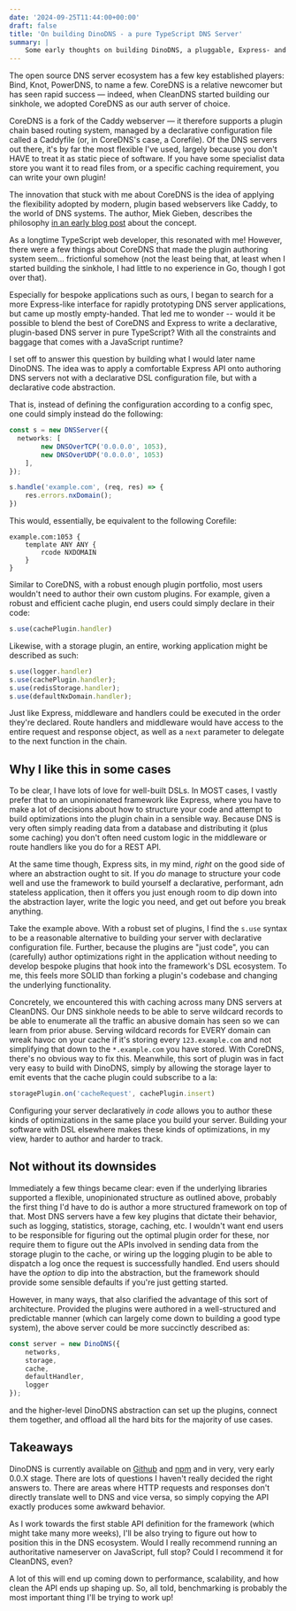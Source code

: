 ```yaml
---
date: '2024-09-25T11:44:00+00:00'
draft: false
title: 'On building DinoDNS - a pure TypeScript DNS Server'
summary: |
    Some early thoughts on building DinoDNS, a pluggable, Express- and CoreDNS-inspired DNS server written in pure TypeScript.
---
```


The open source DNS server ecosystem has a few key established players: Bind, Knot, PowerDNS, to name a few. CoreDNS is a relative newcomer but has seen rapid success &mdash; indeed, when CleanDNS started building our sinkhole, we adopted CoreDNS as our auth server of choice.

CoreDNS is a fork of the Caddy webserver &mdash; it therefore supports a plugin chain based routing system, managed by a declarative configuration file called a Caddyfile (or, in CoreDNS's case, a Corefile). Of the DNS servers out there, it's by far the most flexible I've used, largely because you don't HAVE to treat it as static piece of software. If you have some specialist data store you want it to read files from, or a specific caching requirement, you can write your own plugin!

The innovation that stuck with me about CoreDNS is the idea of applying the flexibility adopted by modern, plugin based webservers like Caddy, to the world of DNS systems. The author, Miek Gieben, describes the philosophy [in an early blog post](https://miek.nl/2016/march/10/caddy-dns/) about the concept.

As a longtime TypeScript web developer, this resonated with me! However, there were a few things about CoreDNS that made the plugin authoring system seem... frictionful somehow (not the least being that, at least when I started building the sinkhole, I had little to no experience in Go, though I got over that).

Especially for bespoke applications such as ours, I began to search for a more Express-like interface for rapidly prototyping DNS server applications, but came up mostly empty-handed. That led me to wonder -- would it be possible to blend the best of CoreDNS and Express to write a declarative, plugin-based DNS server in pure TypeScript? With all the constraints and baggage that comes with a JavaScript runtime?

I set off to answer this question by building what I would later name DinoDNS. The idea was to apply a comfortable Express API onto authoring DNS servers not with a declarative DSL configuration file, but with a declarative code abstraction.

That is, instead of defining the configuration according to a config spec, one could simply instead do the following:

```typescript
const s = new DNSServer({
  networks: [
        new DNSOverTCP('0.0.0.0', 1053),
        new DNSOverUDP('0.0.0.0', 1053)
    ],
});

s.handle('example.com', (req, res) => {
    res.errors.nxDomain();
})
```
This would, essentially, be equivalent to the following Corefile:

```
example.com:1053 {
    template ANY ANY {
        rcode NXDOMAIN
    }
}
```

Similar to CoreDNS, with a robust enough plugin portfolio, most users wouldn't need to author their own custom plugins. For example, given a robust and efficient cache plugin, end users could simply declare in their code:

```typescript
s.use(cachePlugin.handler)
```

Likewise, with a storage plugin, an entire, working application might be described as such:

```typescript
s.use(logger.handler)
s.use(cachePlugin.handler);
s.use(redisStorage.handler);
s.use(defaultNxDomain.handler);
```

Just like Express, middleware and handlers could be executed in the order they're declared. Route handlers and middleware would have access to the entire request and response object, as well as a `next` parameter to delegate to the next function in the chain.

## Why I like this in some cases

To be clear, I have lots of love for well-built DSLs. In MOST cases, I vastly prefer that to an unopinionated framework like Express, where you have to make a lot of decisions about how to structure your code and attempt to build optimizations into the plugin chain in a sensible way. Because DNS is very often simply reading data from a database and distributing it (plus some caching) you don't often need custom logic in the middleware or route handlers like you do for a REST API.

At the same time though, Express sits, in my mind, _right_ on the good side of where an abstraction ought to sit. If you _do_ manage to structure your code well and use the framework to build yourself a declarative, performant, adn stateless application, then it offers you just enough room to dip down into the abstraction layer, write the logic you need, and get out before you break anything.

Take the example above. With a robust set of plugins, I find the `s.use` syntax to be a reasonable alternative to building your server with declarative configuration file. Further, because the plugins are "just code", you can (carefully) author optimizations right in the application without needing to develop bespoke plugins that hook into the framework's DSL ecosystem. To me, this feels more SOLID than forking a plugin's codebase and changing the underlying functionality.

Concretely, we encountered this with caching across many DNS servers at CleanDNS. Our DNS sinkhole needs to be able to serve wildcard records to be able to enumerate all the traffic an abusive domain has seen so we can learn from prior abuse. Serving wildcard records for EVERY domain can wreak havoc on your cache if it's storing every `123.example.com` and not simplifying that down to the `*.example.com` you have stored. With CoreDNS, there's no obvious way to fix this. Meanwhile, this sort of plugin was in fact very easy to build with DinoDNS, simply by allowing the storage layer to emit events that the cache plugin could subscribe to a la:

```typescript
storagePlugin.on('cacheRequest', cachePlugin.insert)
```

Configuring your server declaratively _in code_ allows you to author these kinds of optimizations in the same place you build your server. Building your software with DSL elsewhere makes these kinds of optimizations, in my view, harder to author and harder to track.

## Not without its downsides

Immediately a few things became clear: even if the underlying libraries supported a flexible, unopinionated structure as outlined above, probably the first thing I'd have to do is author a more structured framework on top of that. Most DNS servers have a few key plugins that dictate their behavior, such as logging, statistics, storage, caching, etc. I wouldn't want end users to be responsible for figuring out the optimal plugin order for these, nor require them to figure out the APIs involved in sending data from the storage plugin to the cache, or wiring up the logging plugin to be able to dispatch a log once the request is successfully handled. End users should have the _option_ to dip into the abstraction, but the framework should provide some sensible defaults if you're just getting started.

However, in many ways, that also clarified the advantage of this sort of architecture. Provided the plugins were authored in a well-structured and predictable manner (which can largely come down to building a good type system), the above server could be more succinctly described as:

```typescript
const server = new DinoDNS({
    networks,
    storage,
    cache,
    defaultHandler,
    logger
});
```

and the higher-level DinoDNS abstraction can set up the plugins, connect them together, and offload all the hard bits for the majority of use cases.

## Takeaways

DinoDNS is currently available on [Github](https://github.com/jafayer/DinoDNS) and [npm](https://npmjs.com/package/dinodns) and in very, very early 0.0.X stage. There are lots of questions I haven't really decided the right answers to. There are areas where HTTP requests and responses don't directly translate well to DNS and vice versa, so simply copying the API exactly produces some awkward behavior.

<!-- <details>
<summary>An example</summary>

For example, Express has methods on each route that allow you declare different handlers for all the different HTTP methods (i.e. `.get`, `.post`, etc.). This doesn't translate easily to DNS, where there's really only queries and responses. However, DNS also has different structured record types that HTTP does not have &mdash; if we only had a single method for handling all queries on a route, you might have to frequently `switch` based on record type in order to narrow the query to an A record or MX record.

Would it be better instead to define record types as methods? That is,

`server.A('example.com', handler)`?

Would it be better to define this inside of the routing prefix itself? That is,

`server.handle('example.com:A', handler)`?

These are big changes to how the API might be structured and what underlying type enforcing the handlers do.
</details> -->

As I work towards the first stable API definition for the framework (which might take many more weeks), I'll be also trying to figure out how to position this in the DNS ecosystem. Would I really recommend running an authoritative nameserver on JavaScript, full stop? Could I recommend it for CleanDNS, even?

A lot of this will end up coming down to performance, scalability, and how clean the API ends up shaping up. So, all told, benchmarking is probably the most important thing I'll be trying to work up!